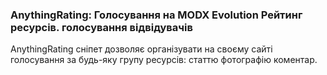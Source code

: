 
<meta http-equiv="Content-Type" content="text/html; charset=utf-8">
<h3>AnythingRating: Голосування на MODX Evolution Рейтинг ресурсів. голосування відвідувачів</h3>
AnythingRating сніпет дозволяє організувати на своєму сайті голосування за будь-яку групу ресурсів: статтю фотографію коментар.
